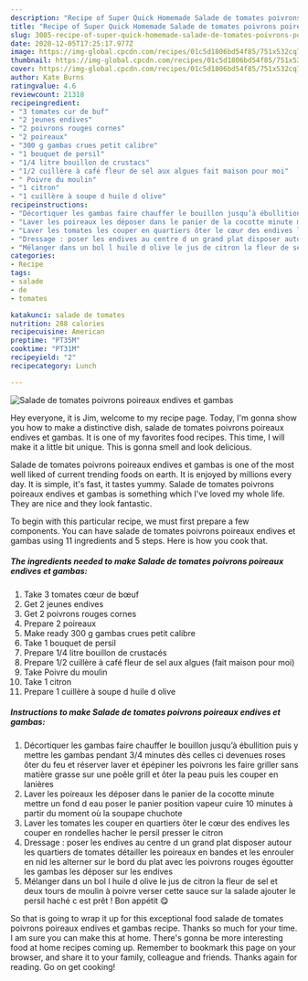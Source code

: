 ```yaml
---
description: "Recipe of Super Quick Homemade Salade de tomates poivrons poireaux endives et gambas"
title: "Recipe of Super Quick Homemade Salade de tomates poivrons poireaux endives et gambas"
slug: 3085-recipe-of-super-quick-homemade-salade-de-tomates-poivrons-poireaux-endives-et-gambas
date: 2020-12-05T17:25:17.977Z
image: https://img-global.cpcdn.com/recipes/01c5d1806bd54f85/751x532cq70/salade-de-tomates-poivrons-poireaux-endives-et-gambas-photo-principale-de-la-recette.jpg
thumbnail: https://img-global.cpcdn.com/recipes/01c5d1806bd54f85/751x532cq70/salade-de-tomates-poivrons-poireaux-endives-et-gambas-photo-principale-de-la-recette.jpg
cover: https://img-global.cpcdn.com/recipes/01c5d1806bd54f85/751x532cq70/salade-de-tomates-poivrons-poireaux-endives-et-gambas-photo-principale-de-la-recette.jpg
author: Kate Burns
ratingvalue: 4.6
reviewcount: 21318
recipeingredient:
- "3 tomates cur de buf"
- "2 jeunes endives"
- "2 poivrons rouges cornes"
- "2 poireaux"
- "300 g gambas crues petit calibre"
- "1 bouquet de persil"
- "1/4 litre bouillon de crustacs"
- "1/2 cuillère à café fleur de sel aux algues fait maison pour moi"
- " Poivre du moulin"
- "1 citron"
- "1 cuillère à soupe d huile d olive"
recipeinstructions:
- "Décortiquer les gambas faire chauffer le bouillon jusqu’à ébullition puis y mettre les gambas pendant 3/4 minutes dès celles ci devenues roses ôter du feu et réserver laver et épépiner les poivrons les faire griller sans matière grasse sur une poêle grill et ôter la peau puis les couper en lanières"
- "Laver les poireaux les déposer dans le panier de la cocotte minute mettre un fond d eau poser le panier position vapeur cuire 10 minutes à partir du moment où la soupape chuchote"
- "Laver les tomates les couper en quartiers ôter le cœur des endives les couper en rondelles hacher le persil presser le citron"
- "Dressage : poser les endives au centre d un grand plat disposer autour les quartiers de tomates détailler les poireaux en bandes et les enrouler en nid les alterner sur le bord du plat avec les poivrons rouges égoutter les gambas les déposer sur les endives"
- "Mélanger dans un bol l huile d olive le jus de citron la fleur de sel et deux tours de moulin à poivre verser cette sauce sur la salade ajouter le persil haché c est prêt ! Bon appétit 😋"
categories:
- Recipe
tags:
- salade
- de
- tomates

katakunci: salade de tomates 
nutrition: 288 calories
recipecuisine: American
preptime: "PT35M"
cooktime: "PT31M"
recipeyield: "2"
recipecategory: Lunch

---
```



![Salade de tomates poivrons poireaux endives et gambas](https://img-global.cpcdn.com/recipes/01c5d1806bd54f85/751x532cq70/salade-de-tomates-poivrons-poireaux-endives-et-gambas-photo-principale-de-la-recette.jpg)

Hey everyone, it is Jim, welcome to my recipe page. Today, I'm gonna show you how to make a distinctive dish, salade de tomates poivrons poireaux endives et gambas. It is one of my favorites food recipes. This time, I will make it a little bit unique. This is gonna smell and look delicious.

Salade de tomates poivrons poireaux endives et gambas is one of the most well liked of current trending foods on earth. It is enjoyed by millions every day. It is simple, it's fast, it tastes yummy. Salade de tomates poivrons poireaux endives et gambas is something which I've loved my whole life. They are nice and they look fantastic.




To begin with this particular recipe, we must first prepare a few components. You can have salade de tomates poivrons poireaux endives et gambas using 11 ingredients and 5 steps. Here is how you cook that.

<!--inarticleads1-->

##### The ingredients needed to make Salade de tomates poivrons poireaux endives et gambas:

1. Take 3 tomates cœur de bœuf
1. Get 2 jeunes endives
1. Get 2 poivrons rouges cornes
1. Prepare 2 poireaux
1. Make ready 300 g gambas crues petit calibre
1. Take 1 bouquet de persil
1. Prepare 1/4 litre bouillon de crustacés
1. Prepare 1/2 cuillère à café fleur de sel aux algues (fait maison pour moi)
1. Take  Poivre du moulin
1. Take 1 citron
1. Prepare 1 cuillère à soupe d huile d olive




<!--inarticleads2-->

##### Instructions to make Salade de tomates poivrons poireaux endives et gambas:

1. Décortiquer les gambas faire chauffer le bouillon jusqu’à ébullition puis y mettre les gambas pendant 3/4 minutes dès celles ci devenues roses ôter du feu et réserver laver et épépiner les poivrons les faire griller sans matière grasse sur une poêle grill et ôter la peau puis les couper en lanières
1. Laver les poireaux les déposer dans le panier de la cocotte minute mettre un fond d eau poser le panier position vapeur cuire 10 minutes à partir du moment où la soupape chuchote
1. Laver les tomates les couper en quartiers ôter le cœur des endives les couper en rondelles hacher le persil presser le citron
1. Dressage : poser les endives au centre d un grand plat disposer autour les quartiers de tomates détailler les poireaux en bandes et les enrouler en nid les alterner sur le bord du plat avec les poivrons rouges égoutter les gambas les déposer sur les endives
1. Mélanger dans un bol l huile d olive le jus de citron la fleur de sel et deux tours de moulin à poivre verser cette sauce sur la salade ajouter le persil haché c est prêt ! Bon appétit 😋




So that is going to wrap it up for this exceptional food salade de tomates poivrons poireaux endives et gambas recipe. Thanks so much for your time. I am sure you can make this at home. There's gonna be more interesting food at home recipes coming up. Remember to bookmark this page on your browser, and share it to your family, colleague and friends. Thanks again for reading. Go on get cooking!
